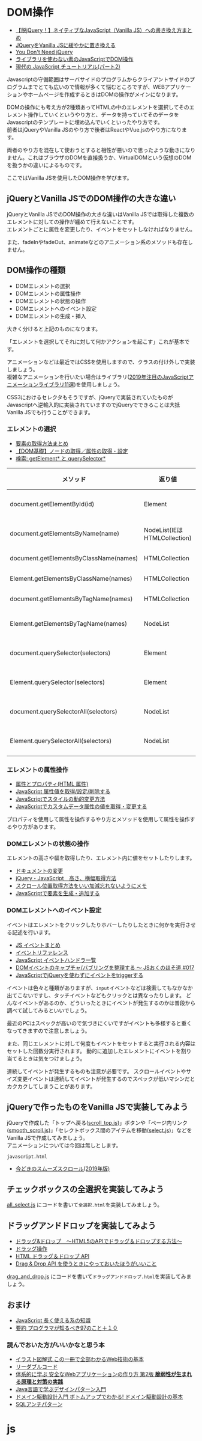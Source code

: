 # DOM操作

- [【脱jQuery！】ネイティブなJavaScript（Vanilla JS）への書き換え方まとめ](https://wemo.tech/2101)
- [JQueryをVanilla JSに緩やかに置き換える](https://qiita.com/nightyknite/items/668c112c40931515ed67)
- [You Don't Need jQuery](https://qiita.com/tatesuke/items/b9548dd484b01b139b74)
- [ライブラリを使わない素のJavaScriptでDOM操作](https://qiita.com/kouh/items/dfc14d25ccb4e50afe89#%E5%B1%9E%E6%80%A7%E3%81%AE%E6%93%8D%E4%BD%9C)
- [現代の JavaScript チュートリアル(パート2)](https://ja.javascript.info/)

Javascriptの守備範囲はサーバサイドのプログラムからクライアントサイドのプログラムまでとても広いので情報が多くて悩むところですが、WEBアプリケーションやホームページを作成するときはDOMの操作がメインになります。

DOMの操作にも考え方が2種類あってHTMLの中のエレメントを選択してそのエレメント操作していくというやり方と、データを持っていてそのデータをJavascriptのテンプレートに埋め込んでいくといったやり方です。  
前者はjQueryやVanilla JSのやり方で後者はReactやVue.jsのやり方になります。

両者のやり方を混在して使おうとすると相性が悪いので思ったような動きになりません。これはブラウザのDOMを直接扱うか、VirtualDOMという仮想のDOMを扱うかの違いによるものです。

ここではVanilla JSを使用したDOM操作を学びます。

## jQueryとVanilla JSでのDOM操作の大きな違い

jQueryとVanilla JSでのDOM操作の大きな違いはVanilla JSでは取得した複数のエレメントに対しての操作が纏めて行えないことです。  
エレメントごとに属性を変更したり、イベントをセットしなければなりません。

また、fadeInやfadeOut、animateなどのアニメーション系のメソッドも存在しません。

## DOM操作の種類

- DOMエレメントの選択
- DOMエレメントの属性操作
- DOMエレメントの状態の操作
- DOMエレメントへのイベント設定
- DOMエレメントの生成・挿入

大きく分けると上記のものになります。

「エレメントを選択してそれに対して何かアクションを起こす」これが基本です。

アニメーションなどは最近ではCSSを使用しますので、クラスの付け外しで実装しましょう。  
複雑なアニメーションを行いたい場合はライブラリ([2019年注目のJavaScriptアニメーションライブラリ11選](https://qiita.com/baby-degu/items/2516bb55e97de612118b))を使用しましょう。

CSS3におけるセレクタもそうですが、jQueryで実装されていたものがJavascriptへ逆輸入的に実装されていますのでjQueryでできることは大抵Vanilla JSでも行うことができます。

### エレメントの選択

- [要素の取得方法まとめ](https://qiita.com/amamamaou/items/25e8b4e1b41c8d3211f4)
- [【DOM基礎】ノードの取得／属性の取得・設定](https://qiita.com/KDE_SPACE/items/e21bb31dd4d9c162c4a6)
- [検索: getElement* と querySelector*](https://ja.javascript.info/searching-elements-dom)

|メソッド|返り値|動的|
|--------|------|----|
|document.getElementById(id)|Element|いいえ|
|document.getElementsByName(name)|NodeList(IEはHTMLCollection)|いいえ|
|document.getElementsByClassName(names)|HTMLCollection|はい|
|Element.getElementsByClassName(names)|HTMLCollection|はい|
|document.getElementsByTagName(names)|HTMLCollection|はい|
|Element.getElementsByTagName(names)|NodeList|いいえ|
|document.querySelector(selectors)|Element|いいえ|
|Element.querySelector(selectors)|Element|いいえ|
|document.querySelectorAll(selectors)|NodeList|いいえ|
|Element.querySelectorAll(selectors)|NodeList|いいえ|

### エレメントの属性操作

- [属性とプロパティ(HTML 属性)](https://ja.javascript.info/dom-attributes-and-properties#ref-1572)
- [JavaScript 属性値を取得/設定/削除する](https://itsakura.com/js-getattribute)
- [JavaScriptでスタイルの動的変更方法](https://qiita.com/takahiro_itazuri/items/559427278f315ed119fe)
- [JavaScriptでカスタムデータ属性の値を取得・変更する](http://sarchitect.net/10929)

プロパティを使用して属性を操作するやり方とメソッドを使用して属性を操作するやり方があります。

### DOMエレメントの状態の操作

エレメントの高さや幅を取得したり、エレメント内に値をセットしたりします。

- [ドキュメントの変更](https://ja.javascript.info/modifying-document)
- [jQuery・JavaScript　高さ、横幅取得方法](https://qiita.com/ypyp/items/c4b76e85f32b1f0cd577)
- [スクロール位置取得方法をいい加減忘れないようにメモ](https://qiita.com/makoto1219/items/9d5b71a792025703cdea)
- [JavaScriptで要素を生成・追加する](http://cly7796.net/wp/javascript/create-elements-with-javascript/)

### DOMエレメントへのイベント設定

イベントはエレメントをクリックしたりホバーしたりしたときに何かを実行させる記述を行います。

- [JS イベントまとめ](https://qiita.com/hththt/items/aefbcc6eb191588dadff)
- [イベントリファレンス](https://developer.mozilla.org/ja/docs/Web/Events)
- [JavaScript イベントハンドラ一覧](https://web-designer.cman.jp/javascript_ref/event_list/)
- [DOMイベントのキャプチャ/バブリングを整理する 〜 JSおくのほそ道 #017](https://qiita.com/hosomichi/items/49500fea5fdf43f59c58)
- [JavaScriptでjQueryを使わずにイベントをtriggerする](https://qiita.com/ryounagaoka/items/a48d3a4c4faf78a99ae5)

イベントは色々と種類がありますが、`input`イベントなどは検索してもなかなか出てこないですし、タッチイベントなどもクリックとは異なったりします。
どんなイベントがあるのか、どういったときにイベントが発生するのかは普段から調べて試してみるといいでしょう。

最近のPCはスペックが高いので気づきにくいですがイベントも多様すると重くなってきますので注意しましょう。

また、同じエレメントに対して何度もイベントをセットすると実行される内容はセットした回数分実行されます。
動的に追加したエレメントにイベントを割り当てるときは気をつけましょう。

連続してイベントが発生するものも注意が必要です。
スクロールイベントやサイズ変更イベントは連続してイベントが発生するのでスペックが低いマシンだとカクカクしてしまうことがあります。

## jQueryで作ったものをVanilla JSで実装してみよう

jQueryで作成した「トップへ戻る([scroll_top.js](js/scroll_top.js))」ボタンや「ページ内リンク([smooth_scroll.js](js/smooth_scroll.js))」「セレクトボックス間のアイテムを移動([select.js](js/select.js))」などをVanilla JSで作成してみましょう。  
アニメーションについては今回は無しとします。

`javascript.html`

- [今どきのスムーズスクロール(2019年版)](https://www.to-r.net/media/smooth_scrolling_2019/)

## チェックボックスの全選択を実装してみよう

[all_select.js](js/all_select.js) にコードを書いて`全選択.html`を実装してみましょう。

## ドラッグアンドドロップを実装してみよう

- [ドラッグ&ドロップ　〜HTML5のAPIでドラッグ＆ドロップする方法〜](https://tamentai.jp/wp/tamentai-labo/2019/03/11/html5dnd/)
- [ドラッグ操作](https://developer.mozilla.org/ja/docs/DragDrop/Drag_Operations)
- [HTML ドラッグ＆ドロップ API](https://developer.mozilla.org/ja/docs/Web/API/HTML_Drag_and_Drop_API)
- [Drag & Drop API を使うときにやっておいたほうがいいこと](https://qiita.com/boushi-bird@github/items/ce720122fd0c15abe036)

[drag_and_drop.js](js/drag_and_drop.js) にコードを書いて`ドラッグアンドドロップ.html`を実装してみましょう。

## おまけ

- [JavaScript 長く使える系の知識](https://qiita.com/yamadar/items/bfdfc58cec49bf2690e1)
- [要約 プログラマが知るべき97のこと＋１０](https://qiita.com/masakinihirota/items/5fd5fffa5ac5e057a9df)

### 読んでおいた方がいいかなと思う本

- [イラスト図解式 この一冊で全部わかるWeb技術の基本](https://www.amazon.co.jp/%E3%82%A4%E3%83%A9%E3%82%B9%E3%83%88%E5%9B%B3%E8%A7%A3%E5%BC%8F-%E3%81%93%E3%81%AE%E4%B8%80%E5%86%8A%E3%81%A7%E5%85%A8%E9%83%A8%E3%82%8F%E3%81%8B%E3%82%8BWeb%E6%8A%80%E8%A1%93%E3%81%AE%E5%9F%BA%E6%9C%AC-%E5%B0%8F%E6%9E%97-%E6%81%AD%E5%B9%B3/dp/4797388811/ref=reads_cwrtbar_7?_encoding=UTF8&pd_rd_i=4797388811&pd_rd_r=2751c9ef-9ffb-4559-beee-004637d2b735&pd_rd_w=XAsLe&pd_rd_wg=qmYY7&pf_rd_p=4b9baafe-7fd8-4810-9492-1f84db78a43a&pf_rd_r=ZK7EVQKX5GZ91MMTX0TP&psc=1&refRID=ZK7EVQKX5GZ91MMTX0TP)
- [リーダブルコード](https://www.amazon.co.jp/%E3%83%AA%E3%83%BC%E3%83%80%E3%83%96%E3%83%AB%E3%82%B3%E3%83%BC%E3%83%89-%E2%80%95%E3%82%88%E3%82%8A%E8%89%AF%E3%81%84%E3%82%B3%E3%83%BC%E3%83%89%E3%82%92%E6%9B%B8%E3%81%8F%E3%81%9F%E3%82%81%E3%81%AE%E3%82%B7%E3%83%B3%E3%83%97%E3%83%AB%E3%81%A7%E5%AE%9F%E8%B7%B5%E7%9A%84%E3%81%AA%E3%83%86%E3%82%AF%E3%83%8B%E3%83%83%E3%82%AF-Theory-practice-Boswell/dp/4873115655)
- [体系的に学ぶ 安全なWebアプリケーションの作り方 第2版 **脆弱性が生まれる原理と対策の実践**](https://www.amazon.co.jp/%E4%BD%93%E7%B3%BB%E7%9A%84%E3%81%AB%E5%AD%A6%E3%81%B6-%E5%AE%89%E5%85%A8%E3%81%AAWeb%E3%82%A2%E3%83%97%E3%83%AA%E3%82%B1%E3%83%BC%E3%82%B7%E3%83%A7%E3%83%B3%E3%81%AE%E4%BD%9C%E3%82%8A%E6%96%B9-%E7%AC%AC2%E7%89%88-%E8%84%86%E5%BC%B1%E6%80%A7%E3%81%8C%E7%94%9F%E3%81%BE%E3%82%8C%E3%82%8B%E5%8E%9F%E7%90%86%E3%81%A8%E5%AF%BE%E7%AD%96%E3%81%AE%E5%AE%9F%E8%B7%B5-%E5%BE%B3%E4%B8%B8/dp/4797393165/ref=reads_cwrtbar_41?_encoding=UTF8&pd_rd_i=4797393165&pd_rd_r=28ea2e6b-a693-4a63-8c84-e6c4ae2c7ea6&pd_rd_w=0mECR&pd_rd_wg=enKHX&pf_rd_p=4b9baafe-7fd8-4810-9492-1f84db78a43a&pf_rd_r=TMZG6TSBBW6CCMDX4D6V&psc=1&refRID=TMZG6TSBBW6CCMDX4D6V)
- [Java言語で学ぶデザインパターン入門](https://www.amazon.co.jp/%E5%A2%97%E8%A3%9C%E6%94%B9%E8%A8%82%E7%89%88Java%E8%A8%80%E8%AA%9E%E3%81%A7%E5%AD%A6%E3%81%B6%E3%83%87%E3%82%B6%E3%82%A4%E3%83%B3%E3%83%91%E3%82%BF%E3%83%BC%E3%83%B3%E5%85%A5%E9%96%80-%E7%B5%90%E5%9F%8E-%E6%B5%A9/dp/4797327030/ref=reads_cwrtbar_2/355-5912526-3947607?_encoding=UTF8&pd_rd_i=4797327030&pd_rd_r=49ff6dfb-5075-4584-9e1f-35804c62c73c&pd_rd_w=Mpq7E&pd_rd_wg=8avoH&pf_rd_p=4b9baafe-7fd8-4810-9492-1f84db78a43a&pf_rd_r=QDR6C831VKKWNP9JAEM1&psc=1&refRID=QDR6C831VKKWNP9JAEM1)
- [ドメイン駆動設計入門 ボトムアップでわかる! ドメイン駆動設計の基本](https://www.amazon.co.jp/%E3%83%89%E3%83%A1%E3%82%A4%E3%83%B3%E9%A7%86%E5%8B%95%E8%A8%AD%E8%A8%88%E5%85%A5%E9%96%80-%E3%83%9C%E3%83%88%E3%83%A0%E3%82%A2%E3%83%83%E3%83%97%E3%81%A7%E3%82%8F%E3%81%8B%E3%82%8B-%E3%83%89%E3%83%A1%E3%82%A4%E3%83%B3%E9%A7%86%E5%8B%95%E8%A8%AD%E8%A8%88%E3%81%AE%E5%9F%BA%E6%9C%AC-%E6%88%90%E7%80%AC-%E5%85%81%E5%AE%A3/dp/479815072X/ref=reads_cwrtbar_8?_encoding=UTF8&pd_rd_i=479815072X&pd_rd_r=28ea2e6b-a693-4a63-8c84-e6c4ae2c7ea6&pd_rd_w=0mECR&pd_rd_wg=enKHX&pf_rd_p=4b9baafe-7fd8-4810-9492-1f84db78a43a&pf_rd_r=TMZG6TSBBW6CCMDX4D6V&psc=1&refRID=TMZG6TSBBW6CCMDX4D6V)
- [SQLアンチパターン](https://www.amazon.co.jp/SQL%E3%82%A2%E3%83%B3%E3%83%81%E3%83%91%E3%82%BF%E3%83%BC%E3%83%B3-Bill-Karwin/dp/4873115892)
# js
